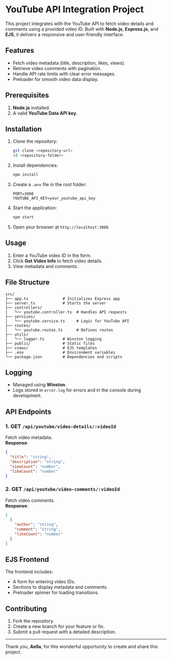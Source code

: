 # YouTube API Integration Project

This project integrates with the YouTube API to fetch video details and comments using a provided video ID. Built with **Node.js**, **Express.js**, and **EJS**, it delivers a responsive and user-friendly interface.

## Features

- Fetch video metadata (title, description, likes, views).  
- Retrieve video comments with pagination.  
- Handle API rate limits with clear error messages.  
- Preloader for smooth video data display.

## Prerequisites

1. **Node.js** installed.  
2. A valid **YouTube Data API key**.

## Installation

1. Clone the repository:  
   ```bash
   git clone <repository-url>
   cd <repository-folder>
   ```
2. Install dependencies:  
   ```bash
   npm install
   ```
3. Create a `.env` file in the root folder:  
   ```env
   PORT=3000
   YOUTUBE_API_KEY=your_youtube_api_key
   ```
4. Start the application:  
   ```bash
   npm start
   ```
5. Open your browser at `http://localhost:3000`.

## Usage

1. Enter a YouTube video ID in the form.  
2. Click **Get Video Info** to fetch video details.  
3. View metadata and comments.

## File Structure

```
src/
├── app.ts               # Initializes Express app
├── server.ts            # Starts the server
├── controllers/
│   └── youtube.controller.ts  # Handles API requests
├── services/
│   └── youtube.service.ts     # Logic for YouTube API
├── routes/
│   └── youtube.routes.ts      # Defines routes
├── utils/
│   └── logger.ts        # Winston logging
├── public/              # Static files
├── views/               # EJS templates
├── .env                 # Environment variables
└── package.json         # Dependencies and scripts
```

## Logging

- Managed using **Winston**.  
- Logs stored in `error.log` for errors and in the console during development.

## API Endpoints

### 1. **GET** `/api/youtube/video-details/:videoId`  
Fetch video metadata.  
**Response**:  
```json
{
  "title": "string",
  "description": "string",
  "viewCount": "number",
  "likeCount": "number"
}
```

### 2. **GET** `/api/youtube/video-comments/:videoId`  
Fetch video comments.  
**Response**:  
```json
[
  {
    "author": "string",
    "comment": "string",
    "likeCount": "number"
  }
]
```

## EJS Frontend

The frontend includes:  

- A form for entering video IDs.  
- Sections to display metadata and comments.  
- Preloader spinner for loading transitions.

## Contributing

1. Fork the repository.  
2. Create a new branch for your feature or fix.  
3. Submit a pull request with a detailed description.  

---

Thank you, **Aella**, for this wonderful opportunity to create and share this project.
